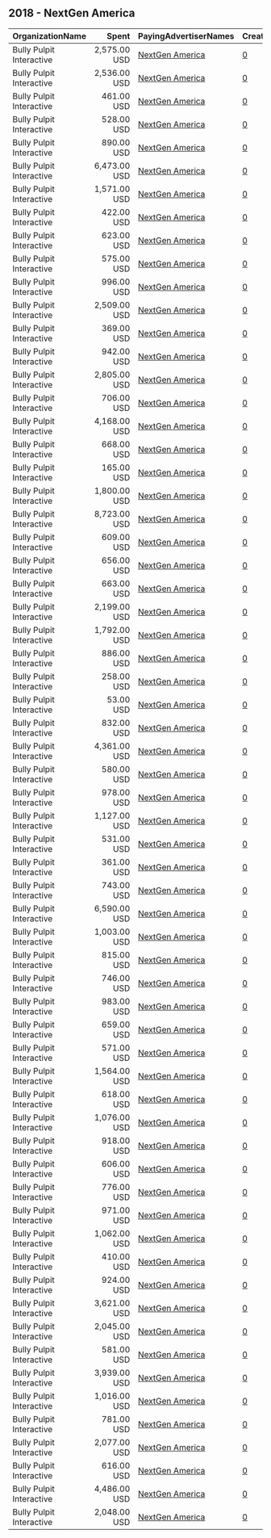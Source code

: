 ## 2018 - NextGen America 
|OrganizationName|Spent|PayingAdvertiserNames|CreativeUrls|Impressions|Genders|AgeBrackets|CountryCodes|BillingAddresses|CandidateBallotInformation|
|:---|---:|:---|:---|---:|:---|:---|:---|:---|:---|
|Bully Pulpit Interactive|2,575.00 USD|[NextGen America](2018/NextGen_America.md)|[0](https://www.snap.com/political-ads/asset/a68ee74db1d0a7897f22a3296bc6e7a6bd935393229a4315b5d71a1565399874?mediaType=mp4)|459,303||18-34|united states|"1445 New York Ave NW,Washington,20005,US"||
|Bully Pulpit Interactive|2,536.00 USD|[NextGen America](2018/NextGen_America.md)|[0](https://www.snap.com/political-ads/asset/1540cdea85f8eb0662fca8fc5779c3550df6f4e105bfe2436caf322bf767f894?mediaType=mp4)|731,373||18-34|united states|"1445 New York Ave NW,Washington,20005,US"||
|Bully Pulpit Interactive|461.00 USD|[NextGen America](2018/NextGen_America.md)|[0](https://www.snap.com/political-ads/asset/6dbfd56a73d98b96379121463b9d51625177c2002dae893f693997e24cb70f3c?mediaType=mp4)|128,029||18-34|united states|"1445 New York Ave NW,Washington,20005,US"||
|Bully Pulpit Interactive|528.00 USD|[NextGen America](2018/NextGen_America.md)|[0](https://www.snap.com/political-ads/asset/7e410190d7ecabb71354b3e5348ec5bd61852b9236c016625135b8e5528e438a?mediaType=mp4)|47,174||18-34|united states|"1445 New York Ave NW,Washington,20005,US"||
|Bully Pulpit Interactive|890.00 USD|[NextGen America](2018/NextGen_America.md)|[0](https://www.snap.com/political-ads/asset/278f39dfad9f8b5786ad01221d4a0a90ba46ab8bb10f47df7aa82d202d6a8554?mediaType=mp4)|82,459||18-34|united states|"1445 New York Ave NW,Washington,20005,US"||
|Bully Pulpit Interactive|6,473.00 USD|[NextGen America](2018/NextGen_America.md)|[0](https://www.snap.com/political-ads/asset/6bc7a06fbe95e1d343300443db0adc46ed19595efe49fd85f25ea161e2b74ed8?mediaType=mp4)|548,536||18-34|united states|"1445 New York Ave NW,Washington,20005,US"||
|Bully Pulpit Interactive|1,571.00 USD|[NextGen America](2018/NextGen_America.md)|[0](https://www.snap.com/political-ads/asset/b779c8dce95be65b68f1d5a4d101ad0357975c151bb131f816734c862584932f?mediaType=mp4)|142,335||18-34|united states|"1445 New York Ave NW,Washington,20005,US"||
|Bully Pulpit Interactive|422.00 USD|[NextGen America](2018/NextGen_America.md)|[0](https://www.snap.com/political-ads/asset/3f291357af3880de0f4188093d9ddc953b98a1582fc7726adefd87246589cfb2?mediaType=mp4)|123,630||18-34|united states|"1445 New York Ave NW,Washington,20005,US"||
|Bully Pulpit Interactive|623.00 USD|[NextGen America](2018/NextGen_America.md)|[0](https://www.snap.com/political-ads/asset/4eb5f552a442812c537c8f5d7dce50c9c5e001c71961cbe0686ed4c5b779ed3e?mediaType=mp4)|55,373||18-34|united states|"1445 New York Ave NW,Washington,20005,US"||
|Bully Pulpit Interactive|575.00 USD|[NextGen America](2018/NextGen_America.md)|[0](https://www.snap.com/political-ads/asset/0d56a1bc660ff5b5118ded110ed710565b990680f44eeb9c09262d8c433dfa8e?mediaType=mp4)|50,421||18-34|united states|"1445 New York Ave NW,Washington,20005,US"||
|Bully Pulpit Interactive|996.00 USD|[NextGen America](2018/NextGen_America.md)|[0](https://www.snap.com/political-ads/asset/f4acfb78738fa5f17b2ea363c9ea54a027e76d746373b7d48948b9cbe80ebd7b?mediaType=mp4)|94,458||18-34|united states|"1445 New York Ave NW,Washington,20005,US"||
|Bully Pulpit Interactive|2,509.00 USD|[NextGen America](2018/NextGen_America.md)|[0](https://www.snap.com/political-ads/asset/34f50277923fa39a4686a999a5038378ccc89f6f2e30a3f771d0ce0aacc698d5?mediaType=mp4)|222,664||18-34|united states|"1445 New York Ave NW,Washington,20005,US"||
|Bully Pulpit Interactive|369.00 USD|[NextGen America](2018/NextGen_America.md)|[0](https://www.snap.com/political-ads/asset/b84158caf07ec79c77bfd61636b45f9a9096064bb919538a85722aecddbc14d5?mediaType=mp4)|95,996||18-34|united states|"1445 New York Ave NW,Washington,20005,US"||
|Bully Pulpit Interactive|942.00 USD|[NextGen America](2018/NextGen_America.md)|[0](https://www.snap.com/political-ads/asset/db945510ee0f3539506970f46cff9307dd95f6e395f9884029efa464fe8d8d87?mediaType=mp4)|263,576||18-34|united states|"1445 New York Ave NW,Washington,20005,US"||
|Bully Pulpit Interactive|2,805.00 USD|[NextGen America](2018/NextGen_America.md)|[0](https://www.snap.com/political-ads/asset/304dee56a01f70ae169579d96c3c04267517c08a84ecb5d09d75b970ad5ec06e?mediaType=mp4)|445,628||18-34|united states|"1445 New York Ave NW,Washington,20005,US"||
|Bully Pulpit Interactive|706.00 USD|[NextGen America](2018/NextGen_America.md)|[0](https://www.snap.com/political-ads/asset/d4a804b4749f76c96296ac78e7347a59a925ed1b20f6a929a23e83dd4fa44b17?mediaType=mp4)|63,281||18-34|united states|"1445 New York Ave NW,Washington,20005,US"||
|Bully Pulpit Interactive|4,168.00 USD|[NextGen America](2018/NextGen_America.md)|[0](https://www.snap.com/political-ads/asset/7fc4d7607fae450e0941ac2b726bd0b89b50e296c9f39a44cd5b9c07f2e8ba7e?mediaType=mp4)|1,143,870||18-34|united states|"1445 New York Ave NW,Washington,20005,US"||
|Bully Pulpit Interactive|668.00 USD|[NextGen America](2018/NextGen_America.md)|[0](https://www.snap.com/political-ads/asset/61c64bfa20fd4182b65f1857abf001c452eba04719d644b868af590e0724b1df?mediaType=mp4)|57,311||18-34|united states|"1445 New York Ave NW,Washington,20005,US"||
|Bully Pulpit Interactive|165.00 USD|[NextGen America](2018/NextGen_America.md)|[0](https://www.snap.com/political-ads/asset/69afd0908271fd297e746f475433a65dcf72fad8e23a98280b7918f27d5ec8c9?mediaType=mp4)|49,446||18-34|united states|"1445 New York Ave NW,Washington,20005,US"||
|Bully Pulpit Interactive|1,800.00 USD|[NextGen America](2018/NextGen_America.md)|[0](https://www.snap.com/political-ads/asset/f37e9895893598ed43215109c84bd18937bce280ac0ffa707486b08558ae9b99?mediaType=mp4)|545,340||18-34|united states|"1445 New York Ave NW,Washington,20005,US"||
|Bully Pulpit Interactive|8,723.00 USD|[NextGen America](2018/NextGen_America.md)|[0](https://www.snap.com/political-ads/asset/7126ea89b1caf196e78cabab7a0cce525855cf69244c91ee53514de9b6a00673?mediaType=mp4)|2,413,753||18-34|united states|"1445 New York Ave NW,Washington,20005,US"||
|Bully Pulpit Interactive|609.00 USD|[NextGen America](2018/NextGen_America.md)|[0](https://www.snap.com/political-ads/asset/dc93235817daae7626f110cf80fba4a0a9747ee1b19ac05ec80ee803d3f985d3?mediaType=mp4)|54,108||18-34|united states|"1445 New York Ave NW,Washington,20005,US"||
|Bully Pulpit Interactive|656.00 USD|[NextGen America](2018/NextGen_America.md)|[0](https://www.snap.com/political-ads/asset/a46adfe3bbef2d9666686ce514f868e83207422b0a697fb43a01c80695d82bc5?mediaType=mp4)|59,908||18-34|united states|"1445 New York Ave NW,Washington,20005,US"||
|Bully Pulpit Interactive|663.00 USD|[NextGen America](2018/NextGen_America.md)|[0](https://www.snap.com/political-ads/asset/569ba3f472922adc3d47e518f4c75c0a5bcf44e0666118d377859b6bd020a119?mediaType=mp4)|57,350||18-34|united states|"1445 New York Ave NW,Washington,20005,US"||
|Bully Pulpit Interactive|2,199.00 USD|[NextGen America](2018/NextGen_America.md)|[0](https://www.snap.com/political-ads/asset/396e923fdcafdfee9bdc33bbd3c1995979cbe9d6239fed8ae9ed6a029e586d81?mediaType=mp4)|620,125||18-34|united states|"1445 New York Ave NW,Washington,20005,US"||
|Bully Pulpit Interactive|1,792.00 USD|[NextGen America](2018/NextGen_America.md)|[0](https://www.snap.com/political-ads/asset/2936c9d0ac0cf5cbc592b169f421087b95589a9359869015de9770a9c13cc5f8?mediaType=mp4)|486,548||18-34|united states|"1445 New York Ave NW,Washington,20005,US"||
|Bully Pulpit Interactive|886.00 USD|[NextGen America](2018/NextGen_America.md)|[0](https://www.snap.com/political-ads/asset/e89238a1cdad0001060f381b73dd3f2342ef7fc47efb3b4ccf0de5b7e1b99ac2?mediaType=mp4)|78,266||18-34|united states|"1445 New York Ave NW,Washington,20005,US"||
|Bully Pulpit Interactive|258.00 USD|[NextGen America](2018/NextGen_America.md)|[0](https://www.snap.com/political-ads/asset/f3b37416e8e140b8eb6e8df49596d8be6963e279a52aedf58203e61abf2d3dc6?mediaType=mp4)|23,578||18-34|united states|"1445 New York Ave NW,Washington,20005,US"||
|Bully Pulpit Interactive|53.00 USD|[NextGen America](2018/NextGen_America.md)|[0](https://www.snap.com/political-ads/asset/521f91f2c84daad6f1b26a2738d5b4cbcbeb8b75c4bc28d084bd1378cae354eb?mediaType=mp4)|15,015||18-34|united states|"1445 New York Ave NW,Washington,20005,US"||
|Bully Pulpit Interactive|832.00 USD|[NextGen America](2018/NextGen_America.md)|[0](https://www.snap.com/political-ads/asset/f98be89dc10c5de6f53594c72d20e353d491325aebae553bfdbc31232064039c?mediaType=mp4)|75,553||18-34|united states|"1445 New York Ave NW,Washington,20005,US"||
|Bully Pulpit Interactive|4,361.00 USD|[NextGen America](2018/NextGen_America.md)|[0](https://www.snap.com/political-ads/asset/27e1c58d0bdf6aae51b86bde46566ac602bdd8d88429959e7469c567b37db4c0?mediaType=mp4)|397,340||18-34|united states|"1445 New York Ave NW,Washington,20005,US"||
|Bully Pulpit Interactive|580.00 USD|[NextGen America](2018/NextGen_America.md)|[0](https://www.snap.com/political-ads/asset/0a5157f57d45cd95e9dc3e63906176d0b32022d5f3c1d61c4cdb5cc01d5f37e3?mediaType=mp4)|51,169||18-34|united states|"1445 New York Ave NW,Washington,20005,US"||
|Bully Pulpit Interactive|978.00 USD|[NextGen America](2018/NextGen_America.md)|[0](https://www.snap.com/political-ads/asset/429bbff949639e237d274690c57eac7c83fecf33111b1d1bfcd7e54c58397d8d?mediaType=mp4)|92,681||18-34|united states|"1445 New York Ave NW,Washington,20005,US"||
|Bully Pulpit Interactive|1,127.00 USD|[NextGen America](2018/NextGen_America.md)|[0](https://www.snap.com/political-ads/asset/22fb6ea00a241b6a4e3dddb74d79f5331afe7edac67c9dbb06d38bb4a4aae5f3?mediaType=mp4)|318,124||18-34|united states|"1445 New York Ave NW,Washington,20005,US"||
|Bully Pulpit Interactive|531.00 USD|[NextGen America](2018/NextGen_America.md)|[0](https://www.snap.com/political-ads/asset/9944055166091faac050ff26e3e5f6aae70d3f85f4a5d9fc2243da761e4720f5?mediaType=mp4)|47,745||18-34|united states|"1445 New York Ave NW,Washington,20005,US"||
|Bully Pulpit Interactive|361.00 USD|[NextGen America](2018/NextGen_America.md)|[0](https://www.snap.com/political-ads/asset/ca5603d460ef9bfa304a36650cdada9f45c172a05d8be8a6a2c603577347bd6b?mediaType=mp4)|113,000||18-34|united states|"1445 New York Ave NW,Washington,20005,US"||
|Bully Pulpit Interactive|743.00 USD|[NextGen America](2018/NextGen_America.md)|[0](https://www.snap.com/political-ads/asset/26773e82149939842cd1ffb4f7748c32a2acbfcca50dd6e8f9c22d27c3e0ca31?mediaType=mp4)|66,358||18-34|united states|"1445 New York Ave NW,Washington,20005,US"||
|Bully Pulpit Interactive|6,590.00 USD|[NextGen America](2018/NextGen_America.md)|[0](https://www.snap.com/political-ads/asset/5b9f3689ce1d1e8b39b32ba96c69a70a47ac3fa1c1370a088548230ff833ecc6?mediaType=mp4)|1,785,391||18-34|united states|"1445 New York Ave NW,Washington,20005,US"||
|Bully Pulpit Interactive|1,003.00 USD|[NextGen America](2018/NextGen_America.md)|[0](https://www.snap.com/political-ads/asset/b13e35776fd374c5a657dea31b0254ca91ca77422acc1442375081f6d5bae11c?mediaType=mp4)|96,140||18-34|united states|"1445 New York Ave NW,Washington,20005,US"||
|Bully Pulpit Interactive|815.00 USD|[NextGen America](2018/NextGen_America.md)|[0](https://www.snap.com/political-ads/asset/48ef2a25f44dabc01ae677d21fe3141fc932c6699992d5ca4d7203eeb3999656?mediaType=mp4)|72,711||18-34|united states|"1445 New York Ave NW,Washington,20005,US"||
|Bully Pulpit Interactive|746.00 USD|[NextGen America](2018/NextGen_America.md)|[0](https://www.snap.com/political-ads/asset/ee16332882843beced4ff7d144271e19a8b511e848b7d07c9fe9d1184ad0d3a3?mediaType=mp4)|66,622||18-34|united states|"1445 New York Ave NW,Washington,20005,US"||
|Bully Pulpit Interactive|983.00 USD|[NextGen America](2018/NextGen_America.md)|[0](https://www.snap.com/political-ads/asset/4f9c03187556fc04b677efcc0a13e0bca4718e6505a39c03a831536351917cda?mediaType=mp4)|93,776||18-34|united states|"1445 New York Ave NW,Washington,20005,US"||
|Bully Pulpit Interactive|659.00 USD|[NextGen America](2018/NextGen_America.md)|[0](https://www.snap.com/political-ads/asset/55a386660fb5e728a4121cbdc8cd3494d8c77bf966da87052903c7c29746416c?mediaType=mp4)|58,543||18-34|united states|"1445 New York Ave NW,Washington,20005,US"||
|Bully Pulpit Interactive|571.00 USD|[NextGen America](2018/NextGen_America.md)|[0](https://www.snap.com/political-ads/asset/444c345e59df6843842650d0695e3b1a26108eb8804dd70357dafb22bbbbc57e?mediaType=mp4)|51,421||18-34|united states|"1445 New York Ave NW,Washington,20005,US"||
|Bully Pulpit Interactive|1,564.00 USD|[NextGen America](2018/NextGen_America.md)|[0](https://www.snap.com/political-ads/asset/17e999953f5126cdac8f3428fecef522fbfe5feac81c1cfd7bceb63ec6ca41a9?mediaType=mp4)|400,446||18-34|united states|"1445 New York Ave NW,Washington,20005,US"||
|Bully Pulpit Interactive|618.00 USD|[NextGen America](2018/NextGen_America.md)|[0](https://www.snap.com/political-ads/asset/f40c8446c5066242c769caaad94ad9a3b8827f7ce4209a367b3ddbc27969ec07?mediaType=mp4)|55,443||18-34|united states|"1445 New York Ave NW,Washington,20005,US"||
|Bully Pulpit Interactive|1,076.00 USD|[NextGen America](2018/NextGen_America.md)|[0](https://www.snap.com/political-ads/asset/92913cb215b30ee2c5c57b7c264b06a4817b3a7d8c31d7bff56b89fb0379360a?mediaType=mp4)|104,552||18-34|united states|"1445 New York Ave NW,Washington,20005,US"||
|Bully Pulpit Interactive|918.00 USD|[NextGen America](2018/NextGen_America.md)|[0](https://www.snap.com/political-ads/asset/6227f0973a1393312319ccab16e736605eb9caea412c71841468904a5306c1d3?mediaType=mp4)|80,405||18-34|united states|"1445 New York Ave NW,Washington,20005,US"||
|Bully Pulpit Interactive|606.00 USD|[NextGen America](2018/NextGen_America.md)|[0](https://www.snap.com/political-ads/asset/3a7de88d1bfda38c9666e937a89ee70cfd2ead6b9f6e14b12d52d063aa58548a?mediaType=mp4)|53,508||18-34|united states|"1445 New York Ave NW,Washington,20005,US"||
|Bully Pulpit Interactive|776.00 USD|[NextGen America](2018/NextGen_America.md)|[0](https://www.snap.com/political-ads/asset/824d3b0c498c2c13667fc9ea07dc00b218fdbf01cdc70d884c2523b8186cb28e?mediaType=mp4)|67,370||18-34|united states|"1445 New York Ave NW,Washington,20005,US"||
|Bully Pulpit Interactive|971.00 USD|[NextGen America](2018/NextGen_America.md)|[0](https://www.snap.com/political-ads/asset/11917705cbaf402012d7fb983c0a13005817158a67ecbb31b71552f1ecbe161d?mediaType=mp4)|91,817||18-34|united states|"1445 New York Ave NW,Washington,20005,US"||
|Bully Pulpit Interactive|1,062.00 USD|[NextGen America](2018/NextGen_America.md)|[0](https://www.snap.com/political-ads/asset/f2853861fcfe7eb9638faea29920a55bf7ecde397841908a3b622177afd86819?mediaType=mp4)|293,371||18-34|united states|"1445 New York Ave NW,Washington,20005,US"||
|Bully Pulpit Interactive|410.00 USD|[NextGen America](2018/NextGen_America.md)|[0](https://www.snap.com/political-ads/asset/2d40bf16274c557038aa45c46bcffbe0b2a709cf985b2e098708884456267779?mediaType=mp4)|37,592||18-34|united states|"1445 New York Ave NW,Washington,20005,US"||
|Bully Pulpit Interactive|924.00 USD|[NextGen America](2018/NextGen_America.md)|[0](https://www.snap.com/political-ads/asset/27086596d4d7a7c4e94c59860db895c086876141d933599e8c1104339d8669a0?mediaType=mp4)|86,689||18-34|united states|"1445 New York Ave NW,Washington,20005,US"||
|Bully Pulpit Interactive|3,621.00 USD|[NextGen America](2018/NextGen_America.md)|[0](https://www.snap.com/political-ads/asset/1e527f65f1370350e033d1b0673c0d86d331e38397d65f7b24d00ed5f1f2aa1b?mediaType=mp4)|857,675||18-34|united states|"1445 New York Ave NW,Washington,20005,US"||
|Bully Pulpit Interactive|2,045.00 USD|[NextGen America](2018/NextGen_America.md)|[0](https://www.snap.com/political-ads/asset/74a6798fc61729779f6e0edacfd4d587e893ed676ce264fe0499b7537ae03bf2?mediaType=mp4)|541,845||18-34|united states|"1445 New York Ave NW,Washington,20005,US"||
|Bully Pulpit Interactive|581.00 USD|[NextGen America](2018/NextGen_America.md)|[0](https://www.snap.com/political-ads/asset/90027fc205fd39f60c020a28ac2b2827b2ff59b3b24a8fff4a1ecd6044826419?mediaType=mp4)|49,360||18-34|united states|"1445 New York Ave NW,Washington,20005,US"||
|Bully Pulpit Interactive|3,939.00 USD|[NextGen America](2018/NextGen_America.md)|[0](https://www.snap.com/political-ads/asset/c9c0870432ed5e141111a994aea3db01d0e133c0e7b908a1fd83d5e3388f2900?mediaType=mp4)|1,147,663||18-34|united states|"1445 New York Ave NW,Washington,20005,US"||
|Bully Pulpit Interactive|1,016.00 USD|[NextGen America](2018/NextGen_America.md)|[0](https://www.snap.com/political-ads/asset/5515ef661f24dd0fceedcd617b81c01c568f46a99247ce2dc29ecb00afbde650?mediaType=mp4)|98,397||18-34|united states|"1445 New York Ave NW,Washington,20005,US"||
|Bully Pulpit Interactive|781.00 USD|[NextGen America](2018/NextGen_America.md)|[0](https://www.snap.com/political-ads/asset/9059c92f687da068d03e92c952491c0f511504c00fe05e73f764505d763c9e34?mediaType=mp4)|67,692||18-34|united states|"1445 New York Ave NW,Washington,20005,US"||
|Bully Pulpit Interactive|2,077.00 USD|[NextGen America](2018/NextGen_America.md)|[0](https://www.snap.com/political-ads/asset/3079988ccc95009176faa666490ea99e5d623c474d9976d9b922aaa7897cce6f?mediaType=mp4)|560,549||18-34|united states|"1445 New York Ave NW,Washington,20005,US"||
|Bully Pulpit Interactive|616.00 USD|[NextGen America](2018/NextGen_America.md)|[0](https://www.snap.com/political-ads/asset/887edd280480a22ba8e117694af31672142a4c571b82b5fa3dbffc13e66043b6?mediaType=mp4)|53,944||18-34|united states|"1445 New York Ave NW,Washington,20005,US"||
|Bully Pulpit Interactive|4,486.00 USD|[NextGen America](2018/NextGen_America.md)|[0](https://www.snap.com/political-ads/asset/821356ea64ba19b8b4e15d94fa6835b439f71c54227e9cf9fbc4b75a9c7d7bad?mediaType=mp4)|1,211,144||18-34|united states|"1445 New York Ave NW,Washington,20005,US"||
|Bully Pulpit Interactive|2,048.00 USD|[NextGen America](2018/NextGen_America.md)|[0](https://www.snap.com/political-ads/asset/b307428b77106de0003a4649edcedc2cc0cad4bc616b9be3aeb82c17de509276?mediaType=mp4)|186,004||18-34|united states|"1445 New York Ave NW,Washington,20005,US"||
